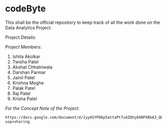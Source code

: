 # codeByte
This shall be the official repository to keep track of all the work done on the Data Analytics Project.

Project Details: 
  
Project Members:  
1. Ishita Akolkar
2. Twisha Patel
3. Akshat Chhatriwala
4. Darshan Parmar
5. Jainil Patel
6. Krishna Moghe
7. Palak Patel
8.  Raj Patel
9.  Krisha Patel  
  
  
  _For the Concept Note of the Project:_
  
    https://docs.google.com/document/d/1yy8SYPO6p5attaPt7u4ZQVyA90PXBkA3_QQlSDBJTeE/edit?usp=sharing

    
